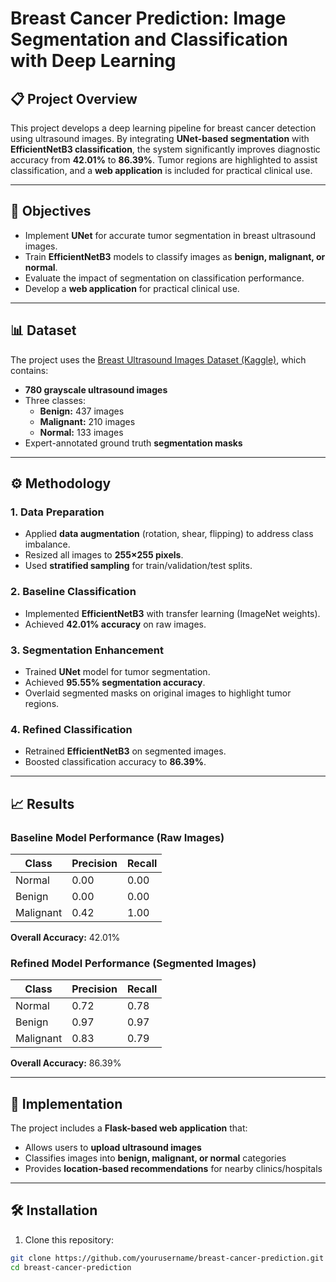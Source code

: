 # Breast Cancer Prediction: Image Segmentation and Classification with Deep Learning

## 📋 Project Overview
This project develops a deep learning pipeline for breast cancer detection using ultrasound images. By integrating **UNet-based segmentation** with **EfficientNetB3 classification**, the system significantly improves diagnostic accuracy from **42.01%** to **86.39%**. Tumor regions are highlighted to assist classification, and a **web application** is included for practical clinical use.

---

## 🎯 Objectives
- Implement **UNet** for accurate tumor segmentation in breast ultrasound images.
- Train **EfficientNetB3** models to classify images as **benign, malignant, or normal**.
- Evaluate the impact of segmentation on classification performance.
- Develop a **web application** for practical clinical use.

---

## 📊 Dataset
The project uses the [Breast Ultrasound Images Dataset (Kaggle)](https://www.kaggle.com/datasets/aryashah2k/breast-ultrasound-images-dataset), which contains:
- **780 grayscale ultrasound images**
- Three classes:
  - **Benign:** 437 images
  - **Malignant:** 210 images
  - **Normal:** 133 images
- Expert-annotated ground truth **segmentation masks**

---

## ⚙️ Methodology

### 1. Data Preparation
- Applied **data augmentation** (rotation, shear, flipping) to address class imbalance.
- Resized all images to **255×255 pixels**.
- Used **stratified sampling** for train/validation/test splits.

### 2. Baseline Classification
- Implemented **EfficientNetB3** with transfer learning (ImageNet weights).
- Achieved **42.01% accuracy** on raw images.

### 3. Segmentation Enhancement
- Trained **UNet** model for tumor segmentation.
- Achieved **95.55% segmentation accuracy**.
- Overlaid segmented masks on original images to highlight tumor regions.

### 4. Refined Classification
- Retrained **EfficientNetB3** on segmented images.
- Boosted classification accuracy to **86.39%**.

---

## 📈 Results

### Baseline Model Performance (Raw Images)
| Class     | Precision | Recall |
|-----------|-----------|--------|
| Normal    | 0.00      | 0.00   |
| Benign    | 0.00      | 0.00   |
| Malignant | 0.42      | 1.00   |
**Overall Accuracy:** 42.01%

### Refined Model Performance (Segmented Images)
| Class     | Precision | Recall |
|-----------|-----------|--------|
| Normal    | 0.72      | 0.78   |
| Benign    | 0.97      | 0.97   |
| Malignant | 0.83      | 0.79   |
**Overall Accuracy:** 86.39%

---

## 🚀 Implementation

The project includes a **Flask-based web application** that:
- Allows users to **upload ultrasound images**
- Classifies images into **benign, malignant, or normal** categories
- Provides **location-based recommendations** for nearby clinics/hospitals

---

## 🛠️ Installation

1. Clone this repository:
```bash
git clone https://github.com/yourusername/breast-cancer-prediction.git
cd breast-cancer-prediction
